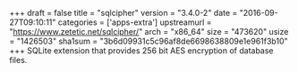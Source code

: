 +++
draft = false
title = "sqlcipher"
version = "3.4.0-2"
date = "2016-09-27T09:10:11"
categories = ['apps-extra']
upstreamurl = "https://www.zetetic.net/sqlcipher/"
arch = "x86_64"
size = "473620"
usize = "1426503"
sha1sum = "3b6d09931c5c96af8de6698638809e1e961f3b10"
+++
SQLite extension that provides 256 bit AES encryption of database files.